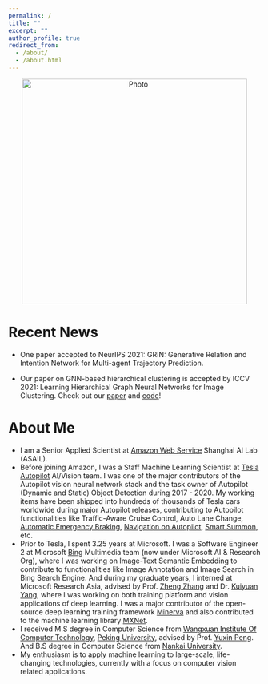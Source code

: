 ```yaml
---
permalink: /
title: ""
excerpt: ""
author_profile: true
redirect_from:
  - /about/
  - /about.html
---
```


<p align="center">
  <img src="https://sneakerkg.github.io/images/life_compact_crop.jpg?raw=true" alt="Photo" style="width: 450px;"/>
</p>

Recent News
======
* One paper accepted to NeurIPS 2021: GRIN: Generative Relation and Intention Network for Multi-agent Trajectory Prediction.

* Our paper on GNN-based hierarchical clustering is accepted by ICCV 2021: Learning Hierarchical Graph Neural Networks for Image Clustering. Check out our [paper](https://arxiv.org/abs/2107.01319) and [code](https://github.com/dmlc/dgl/tree/master/examples/pytorch/hilander)!

About Me
======
* I am a Senior Applied Scientist at [Amazon Web Service](https://aws.amazon.com/) Shanghai AI Lab (ASAIL).
* Before joining Amazon, I was a Staff Machine Learning Scientist at [Tesla Autopilot](https://www.tesla.com/autopilot) AI/Vision team. I was one of the major contributors of the Autopilot vision neural network stack and the task owner of Autopilot (Dynamic and Static) Object Detection during 2017 - 2020. My working items have been shipped into hundreds of thousands of Tesla cars worldwide during major Autopilot releases, contributing to Autopilot functionalities like Traffic-Aware Cruise Control, Auto Lane Change, [Automatic Emergency Braking](https://www.tesla.com/blog/model-3-earns-5-star-safety-rating-euro-ncap), [Navigation on Autopilot](https://www.tesla.com/blog/introducing-navigate-autopilot), [Smart Summon](https://electrek.co/2019/09/24/tesla-smart-summon-driverless-video/), etc.
* Prior to Tesla, I spent 3.25 years at Microsoft. I was a Software Engineer 2 at Microsoft [Bing](https://cn.bing.com/images/trending?form=Z9LH) Multimedia team (now under Microsoft AI & Research Org), where I was working on Image-Text Semantic Embedding to contribute to functionalities like Image Annotation and Image Search in Bing Search Engine. And during my graduate years, I interned at Microsoft Research Asia, advised by Prof. [Zheng Zhang](https://shanghai.nyu.edu/academics/faculty/directory/zheng-zhang) and Dr. [Kuiyuan Yang](https://sites.google.com/site/kuiyuanyang/), where I was working on both training platform and vision applications of deep learning. I was a major contributor of the open-source deep learning training framework [Minerva](https://github.com/dmlc/minerva) and also contributed to the machine learning library [MXNet](https://github.com/apache/incubator-mxnet).
* I received M.S degree in Computer Science from [Wangxuan Institute Of Computer Technology](http://www.icst.pku.edu.cn/index.htm), [Peking University](https://www.pku.edu.cn/), advised by Prof. [Yuxin Peng](http://59.108.48.34/tiki/yuxinpeng/). And B.S degree in Computer Science from [Nankai University](https://www.nankai.edu.cn/).
* My enthusiasm is to apply machine learning to large-scale, life-changing technologies, currently with a focus on computer vision related applications.
